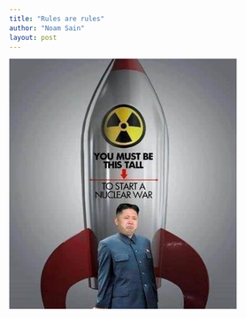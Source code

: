 ```yaml
---
title: "Rules are rules"
author: "Noam Sain"
layout: post
---
```


![Kim Jong Un](/assets/2013/2013-04-kim-jong-un.jpg "Kim Jong Un")
